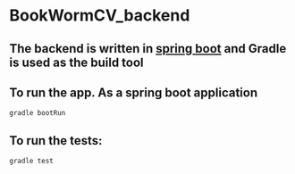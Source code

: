 # BookWormCV_backend


## The backend is written in [spring boot](https://spring.io/projects/spring-boot) and Gradle is used as the build tool

## To run the app. As a spring boot application

```
gradle bootRun
```


## To run the tests:

```
gradle test
```
